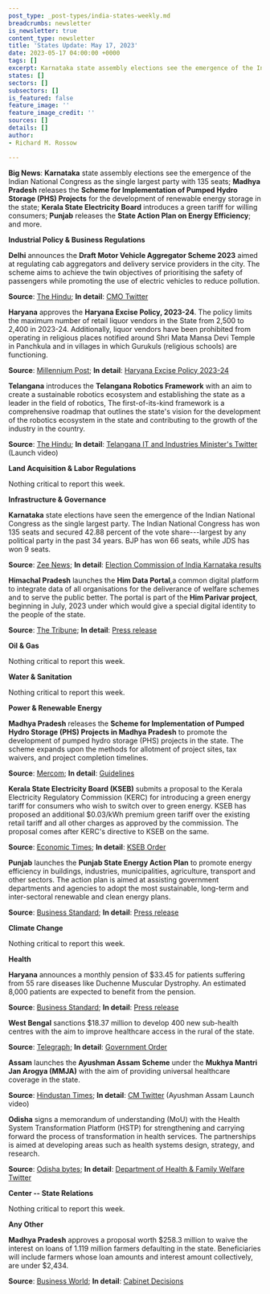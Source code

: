 ```yaml
---
post_type: _post-types/india-states-weekly.md
breadcrumbs: newsletter
is_newsletter: true
content_type: newsletter
title: 'States Update: May 17, 2023'
date: 2023-05-17 04:00:00 +0000
tags: []
excerpt: Karnataka state assembly elections see the emergence of the Indian National Congress as the single largest party with 135 seats; Madhya Pradesh releases the Scheme for Implementation of Pumped Hydro Storage (PHS) Projects for the development of renewable energy storage in the state; Kerala State Electricity Board introduces a green tariff for willing consumers; Punjab releases the State Action Plan on Energy Efficiency; and more.
states: []
sectors: []
subsectors: []
is_featured: false
feature_image: ''
feature_image_credit: ''
sources: []
details: []
author:
- Richard M. Rossow

---
```

**Big News**: **Karnataka** state assembly elections see the emergence of the Indian National Congress as the single largest party with 135 seats; **Madhya Pradesh** releases the **Scheme for Implementation of Pumped Hydro Storage (PHS) Projects** for the development of renewable energy storage in the state; **Kerala State Electricity Board** introduces a green tariff for willing consumers; **Punjab** releases the **State Action Plan on Energy Efficiency**; and more.

**Industrial Policy & Business Regulations**

**Delhi** announces the **Draft Motor Vehicle Aggregator Scheme 2023** aimed at regulating cab aggregators and delivery service providers in the city. The scheme aims to achieve the twin objectives of prioritising the safety of passengers while promoting the use of electric vehicles to reduce pollution. 

**Source**: [The Hindu](https://www.thehindu.com/news/cities/Delhi/govt-announces-scheme-to-regulate-cab-aggregators-delivery-service-providers/article66835569.ece); **In detail**: [CMO Twitter](https://twitter.com/ArvindKejriwal/status/1656289869923258368)

**Haryana** approves the **Haryana Excise Policy, 2023-24**. The policy limits the maximum number of retail liquor vendors in the State from 2,500 to 2,400 in 2023-24. Additionally, liquor vendors have been prohibited from operating in religious places notified around Shri Mata Mansa Devi Temple in Panchkula and in villages in which Gurukuls (religious schools) are functioning. 

**Source**: [Millennium Post](https://www.millenniumpost.in/nation/haryana-cabinet-approves-new-excise-policy-518043); **In detail**: [Haryana Excise Policy 2023-24](https://haryanatax.gov.in/HEX/DownloadPDF?formName=/ExcisePolicy2023_24/Excise_Policy_2023_24_001.pdf%27)

**Telangana** introduces the **Telangana Robotics Framework** with an aim to create a sustainable robotics ecosystem and establishing the state as a leader in the field of robotics, The first-of-its-kind framework is a comprehensive roadmap that outlines the state's vision for the development of the robotics ecosystem in the state and contributing to the growth of the industry in the country. 

**Source**: [The Hindu](https://www.thehindubusinessline.com/info-tech/telangana-introduces-robotics-framework-to-promote-robotics-ecosystem/article66830436.ece); **In detail**: [Telangana IT and Industries Minister's Twitter](https://twitter.com/MinisterKTR/status/1655884810437693441) (Launch video)

**Land Acquisition & Labor Regulations**

Nothing critical to report this week.

**Infrastructure & Governance**

**Karnataka** state elections have seen the emergence of the Indian National Congress as the single largest party. The Indian National Congress has won 135 seats and secured 42.88 percent of the vote share---largest by any political party in the past 34 years. BJP has won 66 seats, while JDS has won 9 seats. 

**Source**: [Zee News](https://zeenews.india.com/india/karnataka-assembly-elections-with-42-88-vote-share-congress-creates-history-in-past-34-years-2608126.html); **In detail**: [Election Commission of India Karnataka results](https://results.eci.gov.in/ResultAcGenMay2023/partywiseresult-S10.htm)

**Himachal Pradesh** launches the **Him Data Portal**,a common digital platform to integrate data of all organisations for the deliverance of welfare schemes and to serve the public better. The portal is part of the **Him Parivar project**, beginning in July, 2023 under which would give a special digital identity to the people of the state. 

**Source**: [The Tribune](https://www.tribuneindia.com/news/himachal/him-data-portal-launched-507275); **In detail**: [Press release](http://himachalpr.gov.in/OnePressRelease.aspx?Language=1&ID=27180)

**Oil & Gas**

Nothing critical to report this week.

**Water & Sanitation**

Nothing critical to report this week.

**Power & Renewable Energy**

**Madhya Pradesh** releases the **Scheme for Implementation of Pumped Hydro Storage (PHS) Projects in Madhya Pradesh** to promote the development of pumped hydro storage (PHS) projects in the state. The scheme expands upon the methods for allotment of project sites, tax waivers, and project completion timelines. 

**Source**: [Mercom](https://www.mercomindia.com/madhya-pradesh-guidelines-pumped-hydro); **In detail**: [Guidelines](http://rumsl.mp.gov.in/wp-content/uploads/news/2022/12/PHS-Scheme.pdf)

**Kerala State Electricity Board (KSEB)** submits a proposal to the Kerala Electricity Regulatory Commission (KERC) for introducing a green energy tariff for consumers who wish to switch over to green energy. KSEB has proposed an additional $0.03/kWh premium green tariff over the existing retail tariff and all other charges as approved by the commission.
The proposal comes after KERC's directive to KSEB on the same. 

**Source**: [Economic Times](https://energy.economictimes.indiatimes.com/news/renewable/kerala-state-electricity-board-limited-plans-premium-tariff-for-green-energy-consumers/100066113); **In detail**: [KSEB Order](https://www.erckerala.org/petitions/Additional%20submission-Green%20tariff.PDF)

**Punjab** launches the **Punjab State Energy Action Plan** to promote energy efficiency in buildings, industries, municipalities, agriculture, transport and other sectors. The action plan is aimed at assisting government departments and agencies to adopt the most sustainable, long-term and inter-sectoral renewable and clean energy plans. 

**Source**: [Business Standard](https://www.business-standard.com/india-news/punjab-launches-energy-action-plan-to-ensure-promotion-of-energy-efficiency-123051000991_1.html); **In detail**: [Press release](http://diprpunjab.gov.in/?q=content/punjab-state-energy-action-plan-launched-achieve-net-zero-goal)

**Climate Change**

Nothing critical to report this week.

**Health**

**Haryana** announces a monthly pension of $33.45 for patients suffering from 55 rare diseases like Duchenne Muscular Dystrophy. An estimated 8,000 patients are expected to benefit from the pension. 

**Source**: [Business Standard](https://www.business-standard.com/india-news/haryana-cm-khattar-inaugurates-46-health-institutions-in-17-districts-123051100873_1.html); **In detail**: [Press release](https://prharyana.gov.in/en/taking-his-vision-of-swasth-haryana-a-step-further-haryana-chief-minister-today-inaugurated-46)

**West Bengal** sanctions $18.37 million to develop 400 new sub-health centres with the aim to improve healthcare access in the rural of the state. 

**Source**: [Telegraph](https://www.telegraphindia.com/west-bengal/mamata-banerjee-government-sanctions-rs-151-crore-to-develop-400-new-sub-health-centres-across-bengal/cid/1936409); **In detail**: [Government Order](https://www.wbhealth.gov.in/uploaded_files/go/No._2818_dt_100523-Administrative_Sanction_400_SSKs_23-24-_Transferred_from_NHM_to_XV_FC-HG_.pdf)

**Assam** launches the **Ayushman Assam Scheme** under the **Mukhya Mantri Jan Arogya (MMJA)** with the aim of providing universal healthcare coverage in the state. 

**Source**: [Hindustan Times](https://www.hindustantimes.com/cities/others/assam-cm-launches-ayushman-assam-scheme-to-provide-cashless-healthcare-to-56-lakh-families-on-second-anniversary-of-his-government-101683732380989.html); **In detail**: [CM Twitter](https://twitter.com/CMOfficeAssam/status/1656331588609912838) (Ayushman Assam Launch video)

**Odisha** signs a memorandum of understanding (MoU) with the Health System Transformation Platform (HSTP) for strengthening and carrying forward the process of transformation in health services. The partnerships is aimed at developing areas such as health systems design, strategy, and research. 

**Source**: [Odisha bytes](https://odishabytes.com/odisha-inks-mou-with-hstp-to-strengthen-health-system/); **In detail**: [Department of Health & Family Welfare Twitter](https://twitter.com/HFWOdisha/status/1655888887720341509?s=20)

**Center -- State Relations**

Nothing critical to report this week.

**Any Other**

**Madhya Pradesh** approves a proposal worth $258.3 million to waive the interest on loans of 1.119 million farmers defaulting in the state. Beneficiaries will include farmers whose loan amounts and interest amount collectively, are under $2,434. 

**Source**: [Business World](https://www.businessworld.in/article/Madhya-Pradesh-Cabinet-Gives-Nod-To-Farmer-s-Loan-Waiver-Scheme-/10-05-2023-476080/); **In detail**: [Cabinet Decisions](https://www.mpinfo.org/Home/CabinetDetails?newsid=230509S6&fontname=FontEnglish&LocID=32&pubdate=05/09/2023)
